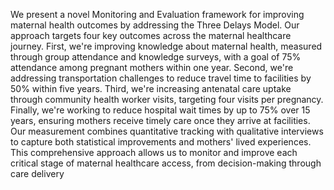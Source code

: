 We present a novel Monitoring and Evaluation framework for improving maternal health outcomes by addressing the Three Delays Model. Our approach targets four key outcomes across the maternal healthcare journey. First, we're improving knowledge about maternal health, measured through group attendance and knowledge surveys, with a goal of 75% attendance among pregnant mothers within one year. Second, we're addressing transportation challenges to reduce travel time to facilities by 50% within five years. Third, we're increasing antenatal care uptake through community health worker visits, targeting four visits per pregnancy. Finally, we're working to reduce hospital wait times by up to 75% over 15 years, ensuring mothers receive timely care once they arrive at facilities. Our measurement combines quantitative tracking with qualitative interviews to capture both statistical improvements and mothers' lived experiences. This comprehensive approach allows us to monitor and improve each critical stage of maternal healthcare access, from decision-making through care delivery
